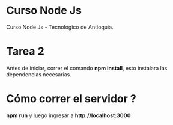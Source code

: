 # Curso Node Js
Curso Node Js - Tecnológico de Antioquia.

# Tarea 2
Antes de iniciar, correr el comando **npm install**, esto instalara las dependencias necesarias.

# Cómo correr el servidor ?

**npm run** y luego ingresar a **http://localhost:3000** 

